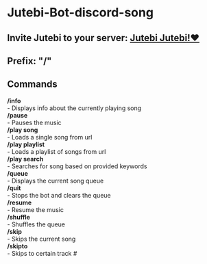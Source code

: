 ﻿# Jutebi-Bot-discord-song

## Invite Jutebi to your server: <a href="https://bit.ly/38zlBg6" target="_blank">Jutebi Jutebi!❤️</a> 

## Prefix: "/"

## Commands
**/info**
<br/>- Displays info about the currently playing song<br/>
**/pause**
<br/>- Pauses the music<br/>
**/play song**
<br/>- Loads a single song from url<br/>
**/play playlist**
<br/>- Loads a playlist of songs from url<br/>
**/play search**
<br/>- Searches for song based on provided keywords<br/>
**/queue**
<br/>- Displays the current song queue<br/>
**/quit**
<br/>- Stops the bot and clears the queue<br/>
**/resume**
<br/>- Resume the music<br/>
**/shuffle**
<br/>- Shuffles the queue<br/>
**/skip**
<br/>- Skips the current song<br/>
**/skipto**
<br/>- Skips to certain track #<br/>
